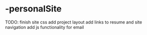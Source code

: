 # -personalSite

TODO:
finish site css
add project layout
add links to resume and site navigation
add js functionality for email